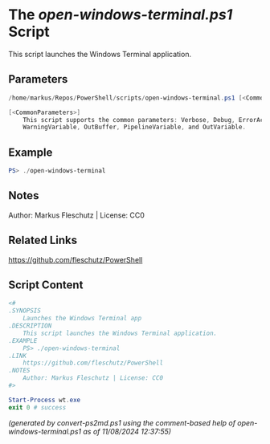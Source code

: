 The *open-windows-terminal.ps1* Script
===========================

This script launches the Windows Terminal application.

Parameters
----------
```powershell
/home/markus/Repos/PowerShell/scripts/open-windows-terminal.ps1 [<CommonParameters>]

[<CommonParameters>]
    This script supports the common parameters: Verbose, Debug, ErrorAction, ErrorVariable, WarningAction, 
    WarningVariable, OutBuffer, PipelineVariable, and OutVariable.
```

Example
-------
```powershell
PS> ./open-windows-terminal

```

Notes
-----
Author: Markus Fleschutz | License: CC0

Related Links
-------------
https://github.com/fleschutz/PowerShell

Script Content
--------------
```powershell
<#
.SYNOPSIS
	Launches the Windows Terminal app
.DESCRIPTION
	This script launches the Windows Terminal application.
.EXAMPLE
	PS> ./open-windows-terminal
.LINK
	https://github.com/fleschutz/PowerShell
.NOTES
	Author: Markus Fleschutz | License: CC0
#>

Start-Process wt.exe
exit 0 # success
```

*(generated by convert-ps2md.ps1 using the comment-based help of open-windows-terminal.ps1 as of 11/08/2024 12:37:55)*
